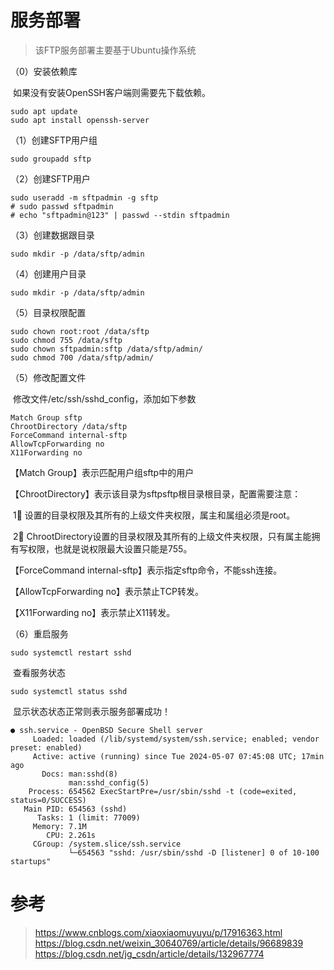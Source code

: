 # 服务部署

> 该FTP服务部署主要基于Ubuntu操作系统

（0）安装依赖库

​	如果没有安装OpenSSH客户端则需要先下载依赖。

```shell
sudo apt update
sudo apt install openssh-server
```

（1）创建SFTP用户组

```shell
sudo groupadd sftp
```

（2）创建SFTP用户

```shell
sudo useradd -m sftpadmin -g sftp
# sudo passwd sftpadmin
# echo "sftpadmin@123" | passwd --stdin sftpadmin
```

（3）创建数据跟目录

```shell
sudo mkdir -p /data/sftp/admin
```

（4）创建用户目录

```shell
sudo mkdir -p /data/sftp/admin
```

（5）目录权限配置

```shell
sudo chown root:root /data/sftp
sudo chmod 755 /data/sftp
sudo chown sftpadmin:sftp /data/sftp/admin/
sudo chmod 700 /data/sftp/admin/
```

（5）修改配置文件

​	修改文件/etc/ssh/sshd_config，添加如下参数

```shell
Match Group sftp
ChrootDirectory /data/sftp
ForceCommand internal-sftp
AllowTcpForwarding no
X11Forwarding no
```

【Match Group】表示匹配用户组sftp中的用户

【ChrootDirectory】表示该目录为sftpsftp根目录根目录，配置需要注意：

​	1⃣️ 设置的目录权限及其所有的上级文件夹权限，属主和属组必须是root。

​	2⃣️ ChrootDirectory设置的目录权限及其所有的上级文件夹权限，只有属主能拥有写权限，也就是说权限最大设置只能是755。

【ForceCommand internal-sftp】表示指定sftp命令，不能ssh连接。

【AllowTcpForwarding no】表示禁止TCP转发。

【X11Forwarding no】表示禁止X11转发。

（6）重启服务

```shell
sudo systemctl restart sshd
```

​	查看服务状态

```shell
sudo systemctl status sshd
```

​	显示状态状态正常则表示服务部署成功！

```shell
● ssh.service - OpenBSD Secure Shell server
     Loaded: loaded (/lib/systemd/system/ssh.service; enabled; vendor preset: enabled)
     Active: active (running) since Tue 2024-05-07 07:45:08 UTC; 17min ago
       Docs: man:sshd(8)
             man:sshd_config(5)
    Process: 654562 ExecStartPre=/usr/sbin/sshd -t (code=exited, status=0/SUCCESS)
   Main PID: 654563 (sshd)
      Tasks: 1 (limit: 77009)
     Memory: 7.1M
        CPU: 2.261s
     CGroup: /system.slice/ssh.service
             └─654563 "sshd: /usr/sbin/sshd -D [listener] 0 of 10-100 startups"
```

# 参考

> https://www.cnblogs.com/xiaoxiaomuyuyu/p/17916363.html
> https://blog.csdn.net/weixin_30640769/article/details/96689839
> https://blog.csdn.net/jg_csdn/article/details/132967774
